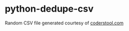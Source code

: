 # python-dedupe-csv

Random CSV file generated courtesy of [coderstool.com](https://www.coderstool.com/csv-test-data-generator)
